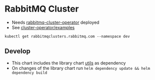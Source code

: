 # RabbitMQ Cluster

- Needs [rabbitmq-cluster-operator](../rabbitmq-cluster-operator.yaml) deployed
- See [cluster-operator/examples](https://github.com/rabbitmq/cluster-operator/tree/main/docs/examples)
```shell
kubectl get rabbitmqclusters.rabbitmq.com --namespace dev
```
## Develop
- This chart includes the library chart [utils](../../helm/library/utils/Chart.yaml) as dependency
- On changes of the library chart run `helm dependency update && helm dependency build`
